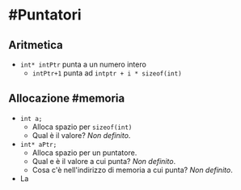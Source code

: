 

# #Puntatori
## Aritmetica
- `int* intPtr` punta a un numero intero
	- `intPtr+1` punta ad `intptr + i * sizeof(int)`

## Allocazione #memoria 
- `int a;`
	- Alloca spazio per `sizeof(int)`
	- Qual è il valore? *Non definito*.
- `int* aPtr;`
	- Alloca spazio per un puntatore.
	- Qual e è il valore a cui punta? *Non definito*.
	- Cosa c'è nell'indirizzo di memoria a cui punta? *Non definito*.
- La 